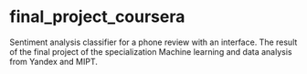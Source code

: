 # final_project_coursera
Sentiment analysis classifier for a phone review with an interface. The result of the final project of the specialization Machine learning and data analysis from Yandex and MIPT.
